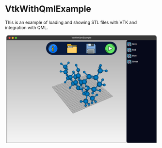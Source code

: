 # VtkWithQmlExample

This is an example of loading and showing STL files with VTK and integration with QML.

![screenshot](./img/screenshot.png)

